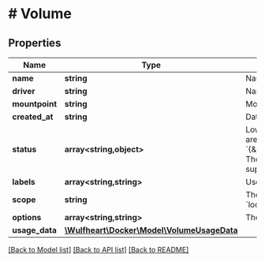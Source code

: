 # # Volume

## Properties

Name | Type | Description | Notes
------------ | ------------- | ------------- | -------------
**name** | **string** | Name of the volume. |
**driver** | **string** | Name of the volume driver used by the volume. |
**mountpoint** | **string** | Mount path of the volume on the host. |
**created_at** | **string** | Date/Time the volume was created. | [optional]
**status** | **array<string,object>** | Low-level details about the volume, provided by the volume driver. Details are returned as a map with key/value pairs: &#x60;{\&quot;key\&quot;:\&quot;value\&quot;,\&quot;key2\&quot;:\&quot;value2\&quot;}&#x60;.  The &#x60;Status&#x60; field is optional, and is omitted if the volume driver does not support this feature. | [optional]
**labels** | **array<string,string>** | User-defined key/value metadata. |
**scope** | **string** | The level at which the volume exists. Either &#x60;global&#x60; for cluster-wide, or &#x60;local&#x60; for machine level. | [default to 'local']
**options** | **array<string,string>** | The driver specific options used when creating the volume. |
**usage_data** | [**\Wulfheart\Docker\Model\VolumeUsageData**](VolumeUsageData.md) |  | [optional]

[[Back to Model list]](../../README.md#models) [[Back to API list]](../../README.md#endpoints) [[Back to README]](../../README.md)
